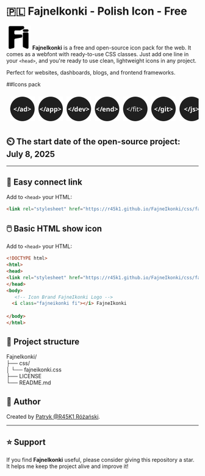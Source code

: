 # 🇵🇱 FajneIkonki - Polish Icon - Free

<img src="https://raw.githubusercontent.com/r45k1/FajneIkonki/main/css/icons/fajneikonki_fi.svg" width="64" height="64" alt="FajneIkonki fi" /> **FajneIkonki** is a free and open-source icon pack for the web. It comes as a webfont with ready-to-use CSS classes. Just add one line in your `<head>`, and you're ready to use clean, lightweight icons in any project.

Perfect for websites, dashboards, blogs, and frontend frameworks.

##Icons pack

<div style="display: flex; overflow-x: auto; gap: 10px; padding: 10px;">
  <img src="https://raw.githubusercontent.com/r45k1/FajneIkonki/main/css/icons/fajneikonki_ad.svg" width="64" height="64" alt="FajneIkonki ad" />
  <img src="https://raw.githubusercontent.com/r45k1/FajneIkonki/main/css/icons/fajneikonki_app.svg" width="64" height="64" alt="FajneIkonki app" />
  <img src="https://raw.githubusercontent.com/r45k1/FajneIkonki/main/css/icons/fajneikonki_dev.svg" width="64" height="64" alt="FajneIkonki dev" />
  <img src="https://raw.githubusercontent.com/r45k1/FajneIkonki/main/css/icons/fajneikonki_end.svg" width="64" height="64" alt="FajneIkonki end" />
  <img src="https://raw.githubusercontent.com/r45k1/FajneIkonki/main/css/icons/fajneikonki_fit.svg" width="64" height="64" alt="FajneIkonki fit" />
  <img src="https://raw.githubusercontent.com/r45k1/FajneIkonki/main/css/icons/fajneikonki_git.svg" width="64" height="64" alt="FajneIkonki git" />
  <img src="https://raw.githubusercontent.com/r45k1/FajneIkonki/main/css/icons/fajneikonki_js.svg" width="64" height="64" alt="FajneIkonki js" />
  <img src="https://raw.githubusercontent.com/r45k1/FajneIkonki/main/css/icons/fajneikonki_kt.svg" width="64" height="64" alt="FajneIkonki kt" />
  <img src="https://raw.githubusercontent.com/r45k1/FajneIkonki/main/css/icons/fajneikonki_ops.svg" width="64" height="64" alt="FajneIkonki ops" />
  <img src="https://raw.githubusercontent.com/r45k1/FajneIkonki/main/css/icons/fajneikonki_php.svg" width="64" height="64" alt="FajneIkonki php" />
  <img src="https://raw.githubusercontent.com/r45k1/FajneIkonki/main/css/icons/fajneikonki_pr.svg" width="64" height="64" alt="FajneIkonki pr" />
  <img src="https://raw.githubusercontent.com/r45k1/FajneIkonki/main/css/icons/fajneikonki_seo.svg" width="64" height="64" alt="FajneIkonki seo" />
  <img src="https://raw.githubusercontent.com/r45k1/FajneIkonki/main/css/icons/fajneikonki_sql.svg" width="64" height="64" alt="FajneIkonki sql" />
</div>


## ⏲️ The start date of the open-source project: July 8, 2025
---

## 🔧 Easy connect link

Add to `<head>` your HTML:

```html
<link rel="stylesheet" href="https://r45k1.github.io/FajneIkonki/css/fajneikonki.css" />
```
## 🖱️ Basic HTML show icon

Add to `<head>` your HTML:

```html
<!DOCTYPE html>
<html>
<head>
<link rel="stylesheet" href="https://r45k1.github.io/FajneIkonki/css/fajneikonki.css" />
</head>
<body>
   <!-- Icon Brand FajneIkonki Logo -->
  <i class="fajneikonki fi"></i> FajneIkonki

</body>
</html>
```
## 📁 Project structure
FajneIkonki/  
├── css/  
│ └── fajneikonki.css  
├── LICENSE  
└── README.md  

## 👤 Author

Created by [Patryk @R45K1 Różański](https://github.com/R45K1).

---

## ⭐ Support

If you find **FajneIkonki** useful, please consider giving this repository a star. It helps me keep the project alive and improve it!

